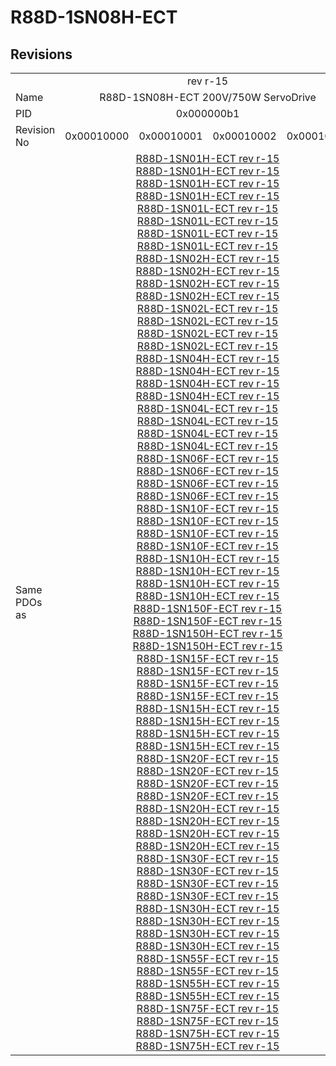 # R88D-1SN08H-ECT

## Revisions
<table>
<tr>
<td></td>
<td colspan=4 align="center">rev r-15</td>
</tr>
<tr>
<td>Name</td>
<td colspan=4 align="center">R88D-1SN08H-ECT 200V/750W ServoDrive</td>
</tr>
<tr>
<td>PID</td>
<td colspan=4 align="center">0x000000b1</td>
</tr>
<tr>
<td>Revision No</td>
<td>0x00010000</td>
<td>0x00010001</td>
<td>0x00010002</td>
<td>0x00010004</td>
</tr>
<tr>
<td>Same PDOs as</td>
<td colspan=4 align="center"><a href="R88D-1SN01H-ECT.md">R88D-1SN01H-ECT rev r-15</a><br/><a href="R88D-1SN01H-ECT.md">R88D-1SN01H-ECT rev r-15</a><br/><a href="R88D-1SN01H-ECT.md">R88D-1SN01H-ECT rev r-15</a><br/><a href="R88D-1SN01H-ECT.md">R88D-1SN01H-ECT rev r-15</a><br/><a href="R88D-1SN01L-ECT.md">R88D-1SN01L-ECT rev r-15</a><br/><a href="R88D-1SN01L-ECT.md">R88D-1SN01L-ECT rev r-15</a><br/><a href="R88D-1SN01L-ECT.md">R88D-1SN01L-ECT rev r-15</a><br/><a href="R88D-1SN01L-ECT.md">R88D-1SN01L-ECT rev r-15</a><br/><a href="R88D-1SN02H-ECT.md">R88D-1SN02H-ECT rev r-15</a><br/><a href="R88D-1SN02H-ECT.md">R88D-1SN02H-ECT rev r-15</a><br/><a href="R88D-1SN02H-ECT.md">R88D-1SN02H-ECT rev r-15</a><br/><a href="R88D-1SN02H-ECT.md">R88D-1SN02H-ECT rev r-15</a><br/><a href="R88D-1SN02L-ECT.md">R88D-1SN02L-ECT rev r-15</a><br/><a href="R88D-1SN02L-ECT.md">R88D-1SN02L-ECT rev r-15</a><br/><a href="R88D-1SN02L-ECT.md">R88D-1SN02L-ECT rev r-15</a><br/><a href="R88D-1SN02L-ECT.md">R88D-1SN02L-ECT rev r-15</a><br/><a href="R88D-1SN04H-ECT.md">R88D-1SN04H-ECT rev r-15</a><br/><a href="R88D-1SN04H-ECT.md">R88D-1SN04H-ECT rev r-15</a><br/><a href="R88D-1SN04H-ECT.md">R88D-1SN04H-ECT rev r-15</a><br/><a href="R88D-1SN04H-ECT.md">R88D-1SN04H-ECT rev r-15</a><br/><a href="R88D-1SN04L-ECT.md">R88D-1SN04L-ECT rev r-15</a><br/><a href="R88D-1SN04L-ECT.md">R88D-1SN04L-ECT rev r-15</a><br/><a href="R88D-1SN04L-ECT.md">R88D-1SN04L-ECT rev r-15</a><br/><a href="R88D-1SN04L-ECT.md">R88D-1SN04L-ECT rev r-15</a><br/><a href="R88D-1SN06F-ECT.md">R88D-1SN06F-ECT rev r-15</a><br/><a href="R88D-1SN06F-ECT.md">R88D-1SN06F-ECT rev r-15</a><br/><a href="R88D-1SN06F-ECT.md">R88D-1SN06F-ECT rev r-15</a><br/><a href="R88D-1SN06F-ECT.md">R88D-1SN06F-ECT rev r-15</a><br/><a href="R88D-1SN10F-ECT.md">R88D-1SN10F-ECT rev r-15</a><br/><a href="R88D-1SN10F-ECT.md">R88D-1SN10F-ECT rev r-15</a><br/><a href="R88D-1SN10F-ECT.md">R88D-1SN10F-ECT rev r-15</a><br/><a href="R88D-1SN10F-ECT.md">R88D-1SN10F-ECT rev r-15</a><br/><a href="R88D-1SN10H-ECT.md">R88D-1SN10H-ECT rev r-15</a><br/><a href="R88D-1SN10H-ECT.md">R88D-1SN10H-ECT rev r-15</a><br/><a href="R88D-1SN10H-ECT.md">R88D-1SN10H-ECT rev r-15</a><br/><a href="R88D-1SN10H-ECT.md">R88D-1SN10H-ECT rev r-15</a><br/><a href="R88D-1SN150F-ECT.md">R88D-1SN150F-ECT rev r-15</a><br/><a href="R88D-1SN150F-ECT.md">R88D-1SN150F-ECT rev r-15</a><br/><a href="R88D-1SN150H-ECT.md">R88D-1SN150H-ECT rev r-15</a><br/><a href="R88D-1SN150H-ECT.md">R88D-1SN150H-ECT rev r-15</a><br/><a href="R88D-1SN15F-ECT.md">R88D-1SN15F-ECT rev r-15</a><br/><a href="R88D-1SN15F-ECT.md">R88D-1SN15F-ECT rev r-15</a><br/><a href="R88D-1SN15F-ECT.md">R88D-1SN15F-ECT rev r-15</a><br/><a href="R88D-1SN15F-ECT.md">R88D-1SN15F-ECT rev r-15</a><br/><a href="R88D-1SN15H-ECT.md">R88D-1SN15H-ECT rev r-15</a><br/><a href="R88D-1SN15H-ECT.md">R88D-1SN15H-ECT rev r-15</a><br/><a href="R88D-1SN15H-ECT.md">R88D-1SN15H-ECT rev r-15</a><br/><a href="R88D-1SN15H-ECT.md">R88D-1SN15H-ECT rev r-15</a><br/><a href="R88D-1SN20F-ECT.md">R88D-1SN20F-ECT rev r-15</a><br/><a href="R88D-1SN20F-ECT.md">R88D-1SN20F-ECT rev r-15</a><br/><a href="R88D-1SN20F-ECT.md">R88D-1SN20F-ECT rev r-15</a><br/><a href="R88D-1SN20F-ECT.md">R88D-1SN20F-ECT rev r-15</a><br/><a href="R88D-1SN20H-ECT.md">R88D-1SN20H-ECT rev r-15</a><br/><a href="R88D-1SN20H-ECT.md">R88D-1SN20H-ECT rev r-15</a><br/><a href="R88D-1SN20H-ECT.md">R88D-1SN20H-ECT rev r-15</a><br/><a href="R88D-1SN20H-ECT.md">R88D-1SN20H-ECT rev r-15</a><br/><a href="R88D-1SN30F-ECT.md">R88D-1SN30F-ECT rev r-15</a><br/><a href="R88D-1SN30F-ECT.md">R88D-1SN30F-ECT rev r-15</a><br/><a href="R88D-1SN30F-ECT.md">R88D-1SN30F-ECT rev r-15</a><br/><a href="R88D-1SN30F-ECT.md">R88D-1SN30F-ECT rev r-15</a><br/><a href="R88D-1SN30H-ECT.md">R88D-1SN30H-ECT rev r-15</a><br/><a href="R88D-1SN30H-ECT.md">R88D-1SN30H-ECT rev r-15</a><br/><a href="R88D-1SN30H-ECT.md">R88D-1SN30H-ECT rev r-15</a><br/><a href="R88D-1SN30H-ECT.md">R88D-1SN30H-ECT rev r-15</a><br/><a href="R88D-1SN55F-ECT.md">R88D-1SN55F-ECT rev r-15</a><br/><a href="R88D-1SN55F-ECT.md">R88D-1SN55F-ECT rev r-15</a><br/><a href="R88D-1SN55H-ECT.md">R88D-1SN55H-ECT rev r-15</a><br/><a href="R88D-1SN55H-ECT.md">R88D-1SN55H-ECT rev r-15</a><br/><a href="R88D-1SN75F-ECT.md">R88D-1SN75F-ECT rev r-15</a><br/><a href="R88D-1SN75F-ECT.md">R88D-1SN75F-ECT rev r-15</a><br/><a href="R88D-1SN75H-ECT.md">R88D-1SN75H-ECT rev r-15</a><br/><a href="R88D-1SN75H-ECT.md">R88D-1SN75H-ECT rev r-15</a></td>
</tr>
</table>
